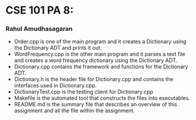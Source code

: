 # CSE 101 PA 8:
### Rahul Amudhasagaran
* Order.cpp is one of the main program and it creates a Dictionary using the Dictionary ADT and prints it out.
* WordFrequency.cpp is the other main program and it parses a text file and creates a word frequency dictionary using the Dictionary ADT.
* Dictionary.cpp contains the framework and functions for the Dictionary ADT.
* Dictionary.h is the header file for Dictionary.cpp and contains the interfaces used in Dictionary.cpp.
* DictionaryTest.cpp is the testing client for Dictionary.cpp
* Makefile is the automated tool that constructs the files into executables.
* README.md is the summary file that describes an overview of this assignment and all the file within the assignment.